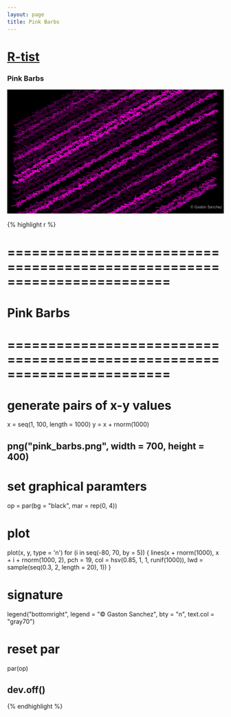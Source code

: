 ```yaml
---
layout: page
title: Pink Barbs
---
```


# [R-tist](/work/rtist)

### Pink Barbs
![](/images/rtist/pink_barbs.png)

{% highlight r %}
# ========================================================================
# Pink Barbs
# ========================================================================
# generate pairs of x-y values
x = seq(1, 100, length = 1000)
y = x + rnorm(1000)


## png("pink_barbs.png", width = 700, height = 400)
# set graphical paramters
op = par(bg = "black", mar = rep(0, 4))
# plot
plot(x, y, type = 'n')
for (i in seq(-80, 70, by = 5))
{
  lines(x + rnorm(1000), x + i + rnorm(1000, 2), pch = 19, 
        col = hsv(0.85, 1, 1, runif(1000)), 
        lwd = sample(seq(0.3, 2, length = 20), 1))
}
# signature
legend("bottomright", legend = "© Gaston Sanchez", bty = "n", 
       text.col = "gray70")
# reset par
par(op)
## dev.off()
{% endhighlight %}